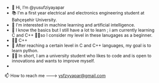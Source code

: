 - 👋 Hi, I’m @yusufziyayapar
- 📚 I'm a first year electrical and electronics engineering student at Bahçeşehir University.
- 👀 I'm interested in machine learning and artificial intelligence.
- 🌱 I know the basics but I still have a lot to learn ; i am currently learning C and C++ ✍🏼so I consider my level in these lanugages as a beginner.
- ✍🏼 C++  
- 🎯 After reaching a certain level in C and C++ languages, my goal is to learn python.
- 👨‍💻 In short, I am a university student who likes to code and is open to innovations and wants to improve myself.
-
📫 How to reach me ---> ysfzyyapar@gmail.com

<!---
yusufziyayapar/yusufziyayapar is a ✨ special ✨ repository because its `README.md` (this file) appears on your GitHub profile.
You can click the Preview link to take a look at your changes.
--->
